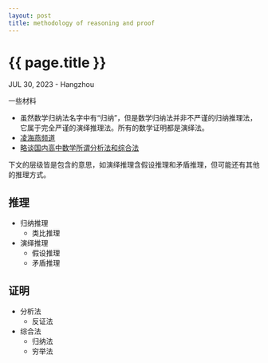 ```yaml
---
layout: post
title: methodology of reasoning and proof
---
```


{{ page.title }}
================
<p class="meta">JUL 30, 2023 - Hangzhou</p>
一些材料

- 虽然数学归纳法名字中有“归纳”，但是数学归纳法并非不严谨的归纳推理法，它属于完全严谨的演绎推理法。所有的数学证明都是演绎法。
- [凌海燕频道](https://www.youtube.com/@user-sbxsdsyy/search?query=%E6%8E%A8%E7%90%86)
- [略谈国内高中数学所谓分析法和综合法](https://wap.sciencenet.cn/blog-3475840-1322206.html?mobile=1)

下文的层级皆是包含的意思，如演绎推理含假设推理和矛盾推理，但可能还有其他的推理方式。

## 推理
- 归纳推理
    - 类比推理
- 演绎推理
    - 假设推理
    - 矛盾推理

## 证明
- 分析法
    - 反证法
- 综合法
    - 归纳法
    - 穷举法